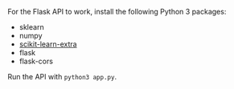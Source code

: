 For the Flask API to work, install the following Python 3 packages:
  - sklearn
  - numpy
  - [scikit-learn-extra](https://github.com/scikit-learn-contrib/scikit-learn-extra)
  - flask
  - flask-cors
  
Run the API with `python3 app.py`.
